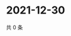 # 2021-12-30

共 0 条

<!-- BEGIN WEIBO -->
<!-- 最后更新时间 Thu Dec 30 2021 20:24:06 GMT+0800 (China Standard Time) -->

<!-- END WEIBO -->
